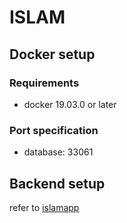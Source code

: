 # ISLAM

## Docker setup
### Requirements
- docker 19.03.0 or later
### Port specification
- database: 33061

## Backend setup
refer to [islamapp](/islamapp/README.md)
